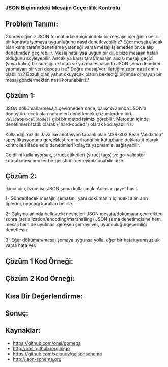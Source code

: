 ### JSON Biçimindeki Mesajın Geçerlilik Kontrolü

## Problem Tanımı: 
Gönderdiğimiz JSON formatındaki/biçimindeki bir mesajın içeriğinin belirli bir kontrata/şemaya
uygunluğunu nasıl denetleyebiliriz? Eğer mesajı alacak olan karşı tarafın denetleme
yeteneği varsa mesajı işlemeden önce alıp denetimden geçirebilir. Mesaj hatalıysa uygun bir dille
bize mesajın hatalı olduğunu söyleyebilir.  Ancak ya karşı taraf/mesajın alıcısı mesajı geçici 
(veya kalıcı) bir süreliğine tutan ve yazma esnasında JSON şema denetimi yapmayan bir veri deposu ise? Doğru mesaj/veri ilettiğimizden nasıl
emin olabiliriz? Bozuk olan yahut okuyacak olanın beklediği biçimde olmayan bir mesaj göndermekten
nasıl korunabilriz?

## Çözüm 1:
JSON dökümana/mesaja çevirmeden önce, çalışma anında JSON'a dönüştürülecek olan 
nesneleri denetlemek çözümlerden biri. ``ValidateModel(model)`` gibi bir metod 
işimizi görebilir. Metodun içinde denetimleri statik olarak ("hard-coded") 
olarak kodlayabiliriz. 

Kullandığımız dil Java ise anotasyon tabanlı olan 
"JSR-303 Bean Validation" spesifikasyonunu gerçekleştiren herhangi bir kütüphane 
deklaratif olarak kontrolleri ifade edip denetimleri kolayca yapmamızı sağlayabilir.


Go dilini kullanıyorsak, struct etiketleri (struct tags) ve go-validator kütüphanesi
benzer bir geliştirici deneyimi sunabilir bize.

## Çözüm 2:
İkinci bir çözüm ise JSON şema kullanmak. Adımlar gayet basit. 

1- Gönderilecek mesajın şemasını, yani dökümanın içindeki alanların tiplerini, 
uyacağı kuralları belirle. 

2- Çalışma anında bellekteki nesneleri JSON mesaja/dökümana çevirdikten sonra (serialization/encoding/marshalling) JSON şema denetimcisine
hem mesajı hem de uyulması gereken şemayı ver, uyumluluğu/geçerliliği denetlesin.

3- Eğer döküman/mesaj şemaya uygunsa yolla, eğer bir hata/uyumsuzluk varsa hata ver.
 
## Çözüm 1 Kod Örneği:

## Çözüm 2 Kod Örneği:


## Kısa Bir Değerlendirme:

## Sonuç:

## Kaynaklar:
- https://github.com/onsi/gomega
- http://onsi.github.io/ginkgo
- https://github.com/xeipuuv/gojsonschema
- http://json-schema.org
